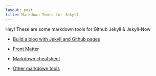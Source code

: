 ```yaml
---
layout: post
title: Markdown Tools for Jekyll
---
```


Hey! These are some markdown tools for Github Jekyll & Jekyll-Now

* [Build a blog with Jekyll and Github pages][1]

* [Front Matter][2]

* [Markdown cheatsheet][3]

* [Other markdown tools][4]

[1]: https://www.smashingmagazine.com/2014/08/build-blog-jekyll-github-pages/
[2]: http://jekyllrb.com/docs/frontmatter/
[3]: https://github.com/adam-p/markdown-here/wiki/Markdown-Cheatsheet
[4]: https://github.com/adam-p/markdown-here/wiki/Other-Markdown-Tools
